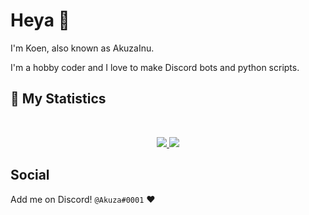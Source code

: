 # Heya 👋
I'm Koen, also known as AkuzaInu.

I'm a hobby coder and I love to make Discord bots and python scripts.

## 🔖 My Statistics
&nbsp;
<p align="center">
    <a href="https://github.com/brblacky/">
        <img src="https://github-readme-stats.vercel.app/api?username=AkuzaInu&hide=issues,prs&count_private=true&show_owner=true&show_icons=true&bg_color=0d1117&title_color=ffffff&text_color=ffffff&icon_color=00ff99&hide_border=true/" />
    </a>
    <a href="https://github.com/brblacky/">
        <img src="https://github-readme-stats.vercel.app/api/top-langs/?username=AkuzaInu&layout=compact&count_private=true&langs_count=8&card_width=445&bg_color=0d1117&title_color=ffffff&text_color=ffffff&icon_color=00ff99&hide_border=true/" />
    </a>
</p>


## Social
Add me on Discord! `@Akuza#0001` :heart:
